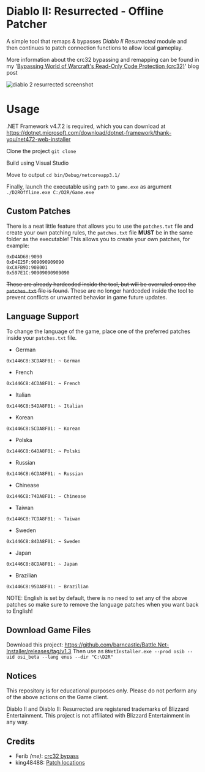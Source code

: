 # Diablo II: Resurrected - Offline Patcher

A simple tool that remaps & bypasses *Diablo II Resurrected* module and then continues to patch connection functions to allow local gameplay. 

More information about the crc32 bypassing and remapping can be found in my '[Bypassing World of Warcraft's Read-Only Code Protection (crc32)](https://ferib.dev/blog.php?l=post/Bypassing_World_of_Warcraft_Crc32_Integrity_Checks)' blog post

![diablo 2 resurrected screenshot](https://github.com/ferib/D2R-Offline/blob/master/img/weird__flex.png?raw=true)

# Usage

.NET Framework v4.7.2 is required, which you can download at https://dotnet.microsoft.com/download/dotnet-framework/thank-you/net472-web-installer


Clone the project
``git clone ``

Build using Visual Studio

Move to output
``cd bin/Debug/netcoreapp3.1/``

Finally, launch the executable using `path` to `game.exe` as argument
``./D2ROffline.exe C:/D2R/Game.exe``

## Custom Patches

There is a neat little feature that allows you to use the `patches.txt` file and create your own patching rules, the `patches.txt` file **MUST** be in the same folder as the executable!
This allows you to create your own patches, for example:
```
0xD4AD68:9090
0xD4E25F:909090909090
0xCAFB9D:90B001
0x597E1C:90909090909090
```
~~These are already hardcoded inside the tool, but will be overruled once the `patches.txt` file is found.~~
These are no longer hardcoded inside the tool to prevent conflicts or unwanted behavior in game future updates.

## Language Support
To change the language of the game, place one of the preferred patches inside your `patches.txt` file.

- German
```
0x1446C8:3CDA8F01: ~ German
```

- French
```
0x1446C8:4CDA8F01: ~ French
```

- Italian
```
0x1446C8:54DA8F01: ~ Italian
```

- Korean
```
0x1446C8:5CDA8F01: ~ Korean
```

- Polska
```
0x1446C8:64DA8F01: ~ Polski
```

- Russian
```
0x1446C8:6CDA8F01: ~ Russian
```

- Chinease
```
0x1446C8:74DA8F01: ~ Chinease
```

- Taiwan
```
0x1446C8:7CDA8F01: ~ Taiwan
```

- Sweden 
```
0x1446C8:84DA8F01: ~ Sweden
```

- Japan
```
0x1446C8:8CDA8F01: ~ Japan
```

- Brazilian
```
0x1446C8:95DA8F01: ~ Brazilian
```

NOTE: English is set by default, there is no need to set any of the above patches so make sure to remove the language patches when you want back to English!

## Download Game Files

Download this project: https://github.com/barncastle/Battle.Net-Installer/releases/tag/v1.3
Then use as `BNetInstaller.exe --prod osib --uid osi_beta --lang enus --dir "C:\D2R"`

## Notices
This repository is for educational purposes only. 
Please do not perform any of the above actions on the Game client.

Diablo II and Diablo II: Resurrected are registered trademarks of Blizzard Entertainment. 
This project is not affiliated with Blizzard Entertainment in any way.


## Credits
 - Ferib *(me)*: [crc32 bypass](https://ferib.dev/blog.php?l=post/Bypassing_World_of_Warcraft_Crc32_Integrity_Checks)
 - king48488: [Patch locations](https://www.ownedcore.com/forums/diablo-2-resurrected/diablo-2-resurrected-bots-programs/940315-some-basic-offsets-let-you-play-offline.html)
